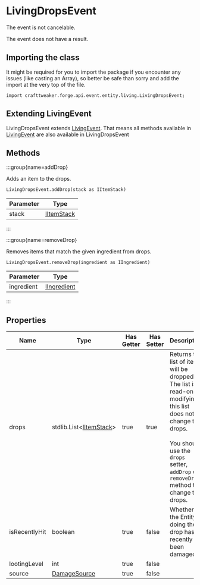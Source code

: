 # LivingDropsEvent

The event is not cancelable.

The event does not have a result.

## Importing the class

It might be required for you to import the package if you encounter any issues (like casting an Array), so better be safe than sorry and add the import at the very top of the file.
```zenscript
import crafttweaker.forge.api.event.entity.living.LivingDropsEvent;
```


## Extending LivingEvent

LivingDropsEvent extends [LivingEvent](/forge/api/event/entity/living/LivingEvent). That means all methods available in [LivingEvent](/forge/api/event/entity/living/LivingEvent) are also available in LivingDropsEvent

## Methods

:::group{name=addDrop}

Adds an item to the drops.

```zenscript
LivingDropsEvent.addDrop(stack as IItemStack)
```

| Parameter |                    Type                    |
|-----------|--------------------------------------------|
| stack     | [IItemStack](/vanilla/api/item/IItemStack) |


:::

:::group{name=removeDrop}

Removes items that match the given ingredient from drops.

```zenscript
LivingDropsEvent.removeDrop(ingredient as IIngredient)
```

| Parameter  |                        Type                        |
|------------|----------------------------------------------------|
| ingredient | [IIngredient](/vanilla/api/ingredient/IIngredient) |


:::


## Properties

|     Name      |                             Type                              | Has Getter | Has Setter |                                                                                                        Description                                                                                                         |
|---------------|---------------------------------------------------------------|------------|------------|----------------------------------------------------------------------------------------------------------------------------------------------------------------------------------------------------------------------------|
| drops         | stdlib.List&lt;[IItemStack](/vanilla/api/item/IItemStack)&gt; | true       | true       | Returns the list of items will be dropped. The list is read-only, modifying this list does not change the drops. <br />   <br />  You should use the `drops` setter, `addDrop` or `removeDrop` method to change the drops. |
| isRecentlyHit | boolean                                                       | true       | false      | Whether the Entity doing the drop has recently been damaged.                                                                                                                                                               |
| lootingLevel  | int                                                           | true       | false      |                                                                                                                                                                                                                            |
| source        | [DamageSource](/vanilla/api/world/DamageSource)               | true       | false      |                                                                                                                                                                                                                            |

